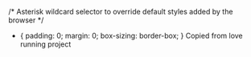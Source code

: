
/* Asterisk wildcard selector to override default styles added by the browser */
* {
    padding: 0;
    margin: 0;
    box-sizing: border-box;
}
Copied from love running project 